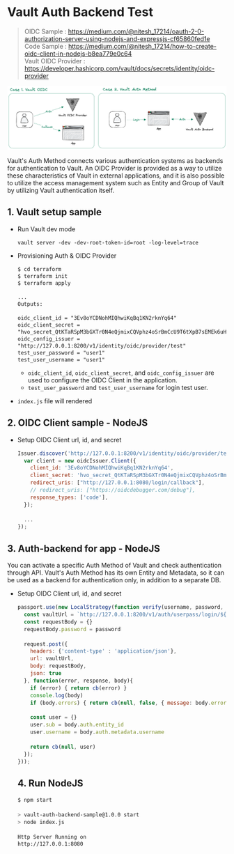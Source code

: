 # Vault Auth Backend Test

> OIDC Sample : <https://medium.com/@nitesh_17214/oauth-2-0-authorization-server-using-nodejs-and-expressjs-cf65860fed1e>  
> Code Sample : <https://medium.com/@nitesh_17214/how-to-create-oidc-client-in-nodejs-b8ea779e0c64>  
> Vault OIDC Provider : <https://developer.hashicorp.com/vault/docs/secrets/identity/oidc-provider>

![](./auth-backend-for-app.png)

Vault's Auth Method connects various authentication systems as backends for authentication to Vault. An OIDC Provider is provided as a way to utilize these characteristics of Vault in external applications, and it is also possible to utilize the access management system such as Entity and Group of Vault by utilizing Vault authentication itself.

## 1. Vault setup sample

- Run Vault dev mode
  ```
  vault server -dev -dev-root-token-id=root -log-level=trace
  ```

- Provisioning Auth & OIDC Provider
  ```
  $ cd terraform
  $ terraform init
  $ terraform apply

  ...
  Outputs:

  oidc_client_id = "3Ev8oYCDNohMIQhwiKqBq1KN2rknYq64"
  oidc_client_secret = "hvo_secret_QtKTaRSpM3bGXTr0N4eQjmixCQVphz4oSrBmCcU9T6tXpB7sEMEk6uHYjVWGMWIm"
  oidc_config_issuer = "http://127.0.0.1:8200/v1/identity/oidc/provider/test"
  test_user_password = "user1"
  test_user_username = "user1"
  ```
  - `oidc_client_id`, `oidc_client_secret`, and `oidc_config_issuer` are used to configure the OIDC Client in the application.
  - `test_user_password` and `test_user_username` for login test user.

- `index.js` file will rendered

## 2. OIDC Client sample - NodeJS

- Setup OIDC Client url, id, and secret
  ```javascript
  Issuer.discover('http://127.0.0.1:8200/v1/identity/oidc/provider/test').then((oidcIssuer) => {
    var client = new oidcIssuer.Client({
      client_id: '3Ev8oYCDNohMIQhwiKqBq1KN2rknYq64',
      client_secret: 'hvo_secret_QtKTaRSpM3bGXTr0N4eQjmixCQVphz4oSrBmCcU9T6tXpB7sEMEk6uHYjVWGMWIm',
      redirect_uris: ["http://127.0.0.1:8080/login/callback"],
      // redirect_uris: ["https://oidcdebugger.com/debug"],
      response_types: ['code'],
    });

    ...
  });
  ```

## 3. Auth-backend for app - NodeJS

You can activate a specific Auth Method of Vault and check authentication through API. Vault's Auth Method has its own Entity and Metadata, so it can be used as a backend for authentication only, in addition to a separate DB.

- Setup OIDC Client url, id, and secret
  ```javascript
  passport.use(new LocalStrategy(function verify(username, password, cb){
    const vaultUrl = `http://127.0.0.1:8200/v1/auth/userpass/login/${username}`
    const requestBody = {}
    requestBody.password = password

    request.post({ 
      headers: {'content-type' : 'application/json'},
      url: vaultUrl,
      body: requestBody,
      json: true
    }, function(error, response, body){
      if (error) { return cb(error) }
      console.log(body)
      if (body.errors) { return cb(null, false, { message: body.errors }) }

      const user = {}
      user.sub = body.auth.entity_id
      user.username = body.auth.metadata.username
    
      return cb(null, user)
    }); 
  }));
  ```

  ## 4. Run NodeJS

  ```bash
  $ npm start

  > vault-auth-backend-sample@1.0.0 start
  > node index.js

  Http Server Running on
  http://127.0.0.1:8080
  ```